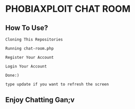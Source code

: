 # PHOBIAXPLOIT CHAT ROOM

## How To Use?

```
Cloning This Repositories

Running chat-room.php

Register Your Account

Login Your Account

Done:)

type update if you want to refresh the screen

```

## Enjoy Chatting Gan;v

